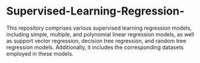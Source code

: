 # Supervised-Learning-Regression-
This repository comprises various supervised learning regression models, including simple, multiple, and polynomial linear regression models, as well as support vector regression, decision tree regression, and random tree regression models. Additionally, it includes the corresponding datasets employed in these models.
